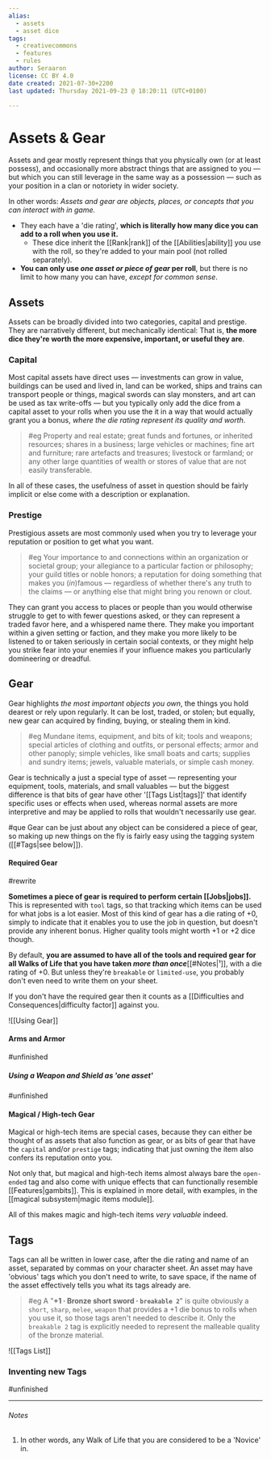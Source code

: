 ```yaml
---
alias:
  - assets
  - asset dice
tags:
  - creativecommons
  - features
  - rules
author: Seraaron
license: CC BY 4.0
date created: 2021-07-30+2200
last updated: Thursday 2021-09-23 @ 18:20:11 (UTC+0100)

---
```


# Assets & Gear

Assets and gear mostly represent things that you physically own (or at least possess), and occasionally more abstract things that are assigned to you — but which you can still leverage in the same way as a possession — such as your position in a clan or notoriety in wider society.

In other words: _Assets and gear are objects, places, or concepts that you can interact with in game._

-   They each have a 'die rating', **which is literally how many dice you can add to a roll when you use it.**
    -   These dice inherit the [[Rank|rank]] of the [[Abilities|ability]] you use with the roll, so they're added to your main pool (not rolled separately).
-   **You can only use _one asset or piece of gear_ per roll**, but there is no limit to how many you can have, _except for common sense_.

## Assets
Assets can be broadly divided into two categories, capital and prestige. They are narratively different, but mechanically identical: That is, **the more dice they're worth the more expensive, important, or useful they are**.

### Capital

Most capital assets have direct uses — investments can grow in value, buildings can be used and lived in, land can be worked, ships and trains can transport people or things, magical swords can slay monsters, and art can be used as tax write-offs — but you typically only add the dice from a capital asset to your rolls when you use the it in a way that would actually grant you a bonus, _where the die rating represent its quality and worth_.

> #eg
> Property and real estate; great funds and fortunes, or inherited resources; shares in a business; large vehicles or machines; fine art and furniture; rare artefacts and treasures; livestock or farmland; or any other large quantities of wealth or stores of value that are not easily transferable.

In all of these cases, the usefulness of asset in question should be fairly implicit or else come with a description or explanation.

### Prestige

Prestigious assets are most commonly used when you try to leverage your reputation or position to get what you want.

> #eg
> Your importance to and connections within an organization or societal group; your allegiance to a particular faction or philosophy; your guild titles or noble honors; a reputation for doing something that makes you (_in_)famous — regardless of whether there's any truth to the claims — or anything else that might bring you renown or clout.

They can grant you access to places or people than you would otherwise struggle to get to with fewer questions asked, or they can represent a traded favor here, and a whispered name there. They make you important within a given setting or faction, and they make you more likely to be listened to or taken seriously in certain social contexts, or they might help you strike fear into your enemies if your influence makes you particularly domineering or dreadful.

## Gear

Gear highlights _the most important objects  you own_, the things you hold dearest or rely upon regularly. It can be lost, traded, or stolen; but equally, new gear can acquired by finding, buying, or stealing them in kind.

> #eg
> Mundane items, equipment, and bits of kit; tools and weapons; special articles of clothing and outfits, or personal effects; armor and other panoply; simple vehicles, like small boats and carts; supplies and sundry items; jewels, valuable materials, or simple cash money.

Gear is technically a just a special type of asset — representing your equipment, tools, materials, and small valuables — but the biggest difference is that bits of gear have other '[[Tags List|tags]]' that identify specific uses or effects when used, whereas normal assets are more interpretive and may be applied to rolls that wouldn't necessarily use gear.

#que Gear can be just about any object can be considered a piece of gear, so making up new things on the fly is fairly easy using the tagging system ([[#Tags|see below]]).

#### Required Gear

#rewrite

**Sometimes a piece of gear is required to perform certain [[Jobs|jobs]].** This is represented with `tool` tags, so that tracking which items can be used for what jobs is a lot easier. Most of this kind of gear has a die rating of +0, simply to indicate that it enables you to use the job in question, but doesn't provide any inherent bonus. Higher quality tools might worth +1 or +2 dice though.

By default, **you are assumed to have all of the tools and required gear for all Walks of Life that you have taken _more than once_**[[#Notes|¹]], with a die rating of +0. But unless they're `breakable` or `limited-use`, you probably don't even need to write them on your sheet.

If you don't have the required gear then it counts as a [[Difficulties and Consequences|difficulty factor]] against you.

![[Using Gear]]

#### Arms and Armor

#unfinished

##### Using a Weapon and Shield as 'one asset'

#unfinished

#### Magical / High-tech Gear

Magical or high-tech items are special cases, because they can either be thought of as assets that also function as gear, or as bits of gear that have the `capital` and/or `prestige` tags; indicating that just owning the item also confers its reputation onto you.

Not only that, but magical and high-tech items almost always bare the `open-ended` tag and also come with unique effects that can functionally resemble [[Features|gambits]]. This is explained in more detail, with examples, in the [[magical subsystem|magic items module]].

All of this makes magic and high-tech items _very valuable_ indeed.

## Tags

Tags can all be written in lower case, after the die rating and name of an asset, separated by commas on your character sheet. An asset may have 'obvious' tags which you don't need to write, to save space, if the name of the asset effectively tells you what its tags already are.

> #eg
> A "**+1 · Bronze short sword · `breakable 2`**" is quite obviously a `short`, `sharp`, `melee`, `weapon` that provides a +1 die bonus to rolls when you use it, so those tags aren't needed to describe it. Only the `breakable 2` tag is explicitly needed to represent the malleable quality of the bronze material.

![[Tags List]]

### Inventing new Tags

#unfinished

---

###### Notes

1.  In other words, any Walk of Life that you are considered to be a 'Novice' in.
